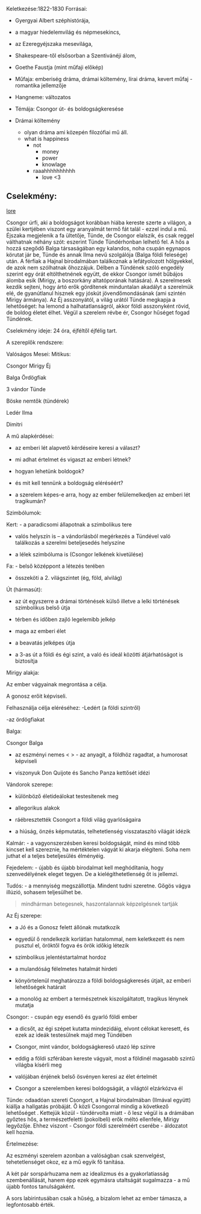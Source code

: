 Keletkezése:1822-1830
Forrásai:
- Gyergyai Albert széphistórája,
- a magyar hiedelemvilág és népmesekincs,
- az Ezeregyéjszaka mesevilága,
- Shakespeare-től elsősorban a Szentivánéji álom,
- Goethe Faustja (mint műfaji előkép)

- Műfaja: emberiség dráma, drámai költemény, lírai dráma, kevert műfaj - romantika jellemzője
- Hangneme: változatos
- Témája: Csongor út- és boldogságkeresése
- Drámai költemény
	- olyan dráma ami közepén filozófiai mű áll.
	- what is happiness
		- not
			- money
			- power
			- knowlage
		- raaahhhhhhhhhh
			- love <3
## Cselekmény:

[lore](https://www.youtube.com/watch?v=YJmENXgm5nE)

Csongor úrfi, aki a boldogságot korábban hiába kereste szerte a világon, a szülei kertjében viszont egy aranyalmát termő fát talál - ezzel indul a mű. Éjszaka megjelenik a fa ültetője, Tünde, de Csongor elalszik, és csak reggel válthatnak néhány szót: eszerint Tünde Tündérhonban lelhető fel. A hős a hozzá szegődő Balga társaságában egy kalandos, noha csupán egynapos körutat jár be, Tünde és annak Ilma nevű szolgálója (Balga földi felesége) után. A férfiak a Hajnal birodalmában találkoznak a lefátyolozott hölgyekkel, de azok nem szólhatnak őhozzájuk. Délben a Tündének szóló engedély szerint egy órát eltölthetnének együtt, de ekkor Csongor ismét bűbájos álomba esik (Mirigy, a boszorkány altatóporának hatására). A szerelmesek kezdik sejteni, hogy ártó erők gördítenek minduntalan akadályt a szerelmük elé, de gyanútlanul hisznek egy jóskút jövendőmondásának (ami szintén Mirigy ármánya). Az Éj asszonyától, a világ urától Tünde megkapja a lehetőséget: ha lemond a halhatatlanságról, akkor földi asszonyként rövid, de boldog életet élhet. Végül a szerelem révbe ér, Csongor hűséget fogad Tündének.

Cselekmény ideje: 24 óra, éjféltől éjfélig tart.

A szereplők rendszere:

Valóságos Mesei: Mitikus:

Csongor Mirigy Éj

Balga Ördögfiak

3 vándor Tünde

Böske nemtők (tündérek)

Ledér Ilma

Dimitri

A mű alapkérdései:

- az emberi lét alapvető kérdéseire keresi a választ?

- mi adhat értelmet és vigaszt az emberi létnek?

- hogyan lehetünk boldogok?

- és mit kell tennünk a boldogság eléréséért?

- a szerelem képes-e arra, hogy az ember felülemelkedjen az emberi lét tragikumán?

Szimbólumok:

Kert: - a paradicsomi állapotnak a szimbolikus tere

- valós helyszín is – a vándorlásból megérkezés a Tündével való találkozás a szerelmi beteljesedés helyszíne

- a lélek szimbóluma is (Csongor lelkének kivetülése)

Fa: - belső középpont a létezés terében

- összeköti a 2. világszintet (ég, föld, alvilág)

Út (hármasút):

- az út egyszerre a drámai történések külső illetve a lelki történések szimbolikus belső útja

- térben és időben zajló legelemibb jelkép

- maga az emberi élet

- a beavatás jelképes útja

- a 3-as út a földi és égi szint, a való és ideál közötti átjárhatóságot is biztosítja

Mirigy alakja:

Az ember vágyainak megrontása a célja.

A gonosz erőit képviseli.

Felhasználja célja eléréséhez: -Ledért (a földi szintről)

-az ördögfiakat

Balga:

Csongor Balga

- az eszményi nemes < > - az anyagit, a földhöz ragadtat, a humorosat képviseli

- viszonyuk Don Quijote és Sancho Panza kettősét idézi

Vándorok szerepe:

- különböző életideálokat testesítenek meg

- allegorikus alakok

- ráébresztették Csongort a földi világ gyarlóságaira

- a hiúság, önzés képmutatás, telhetetlenség visszataszító világát idézik

Kalmár: - a vagyonszerzésben keresi boldogságát, mind és mind több kincset kell szereznie, ha mértéktelen vágyát ki akarja elégíteni. Soha nem juthat el a teljes beteljesülés élményéig.

Fejedelem: - újabb és újabb birodalmat kell meghódítania, hogy szenvedélyének eleget tegyen. De a kielégíthetetlenség őt is jellemzi.

Tudós: - a mennyiség megszállottja. Mindent tudni szeretne. Gőgös vágya illúzió, sohasem teljesülhet be.

> mindhárman betegesnek, haszontalannak képzelgésnek tartják

Az Éj szerepe:

- a Jó és a Gonosz felett állónak mutatkozik

- egyedül ő rendelkezik korlátlan hatalommal, nem keletkezett és nem pusztul el, öröktől fogva és örök időkig létezik

- szimbolikus jelentéstartalmat hordoz

- a mulandóság félelmetes hatalmát hirdeti

- könyörtelenül meghatározza a földi boldogságkeresés útjait, az emberi lehetőségek határait

- a monológ az embert a természetnek kiszolgáltatott, tragikus lénynek mutatja

Csongor: - csupán egy esendő és gyarló földi ember

- a dicsőt, az égi szépet kutatta mindezidáig, elvont célokat keresett, és ezek az ideák testesülnek majd meg Tündében

- Csongor, mint vándor, boldogságkereső utazó lép színre

- eddig a földi szférában kereste vágyait, most a földinél magasabb szintű világba kísérli meg

- valójában énjének belső ösvényen keresi az élet értelmét

- Csongor a szerelemben keresi boldogságát, a világtól elzárkózva él

Tünde: odaadóan szereti Csongort, a Hajnal birodalmában (Ilmával együtt) kiállja a hallgatás próbáját. Ő közli Csongorral mindig a következő lehetőséget . Kettejük közül - tündérvolta miatt - ő lesz végül is a drámában győztes hős, a természetfeletti (pokolbeli) erők méltó ellenfele, Mirigy legyőzője. Ehhez viszont - Csongor földi szerelméért cserébe - áldozatot kell hoznia.

Értelmezése:

Az eszményi szerelem azonban a valóságban csak szenvelgést, tehetetlenséget okoz, ez a mű egyik fő tanítása.

A két pár sorspárhuzama nem az idealizmus és a gyakorlatiasság szembenállását, hanem épp ezek egymásra utaltságát sugalmazza - a mű újabb fontos tanulságaként.

A sors labirintusában csak a hűség, a bizalom lehet az ember támasza, a legfontosabb érték.